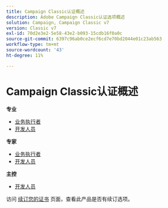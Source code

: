 ```yaml
---
title: Campaign Classic认证概述
description: Adobe Campaign Classic认证选项概述
solution: Campaign, Campaign Classic v7
version: Classic v7
exl-id: 70d2e3e2-5e58-43e2-b093-15cdb16f0a0c
source-git-commit: 6397c96ab0ce2ecf6cd7e70bd2044e01c23ab563
workflow-type: tm+mt
source-wordcount: '43'
ht-degree: 11%

---
```


# Campaign Classic认证概述

**专业**

* [业务执行者](/help/certifications/acc/acc-p-business.md) <!--AD0-E329-->
* [开发人员](/help/certifications/acc/acc-p-developer.md) <!--AD0-E331-->

**专家**

* [业务执行者](/help/certifications/acc/acc-e-business.md) <!--AD0-E327-->
* [开发人员](/help/certifications/acc/acc-e-developer.md) <!--AD0-E330-->

**主控**

* [开发人员](/help/certifications/acc/acc-m-developer.md) <!--AD0-E328-->

访问 [续订您的证书](/help/certifications/renew.md) 页面，查看此产品是否有续订选项。
